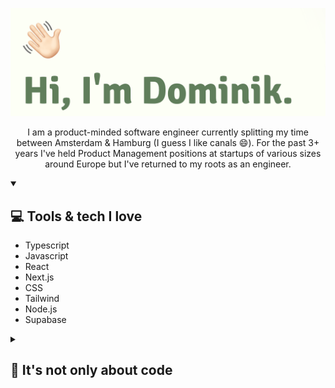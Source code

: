 <p align="center">
  <img src="https://github.com/dominikjessen/dominikjessen/blob/main/public/CoverImage_GH.png" alt="Hi, I'm Dominik" />
</p>

<p align="center">
  I am a product-minded software engineer currently splitting my time between Amsterdam & Hamburg (I guess I like canals 😄). For the past 3+ years I've held Product Management positions at startups of various sizes around Europe but I've returned to my roots as an engineer.
</p>

<details open>
  <summary><h2>💻 Tools & tech I love</h2></summary>
  <ul>
    <li>Typescript</li>
    <li>Javascript</li>
    <li>React</li>
    <li>Next.js</li>
    <li>CSS</li>
    <li>Tailwind</li>
    <li>Node.js</li>
    <li>Supabase</li>
  </ul>
</details>

<details>
  <summary><h2>🤗 It's not only about code</h2></summary>
  <h3>Currently I am...</h3>
  <ul>
    <li>Watching - One Piece Live Action on Netflix</li>
    <li>Playing - Octopath Traveler 2 on Switch</li>
    <li>Listening to - Jungle by Petit Biscuit</li>
    <li>Reading - Project Hail Mary by Andy Weir</li>
    <li>Sipping - 1 cup of coffee a day</li>
  </ul>
</details>
